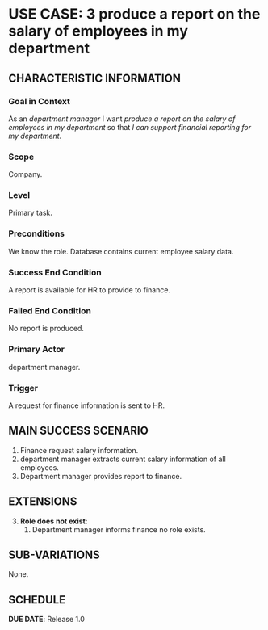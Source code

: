 # USE CASE: 3 produce a report on the salary of employees in my department

## CHARACTERISTIC INFORMATION

### Goal in Context

As an *department manager* I want *produce a report on the salary of employees in my department* so that *I can support financial reporting for my department.*

### Scope

Company.

### Level

Primary task.

### Preconditions

We know the role.  Database contains current employee salary data.

### Success End Condition

A report is available for HR to provide to finance.

### Failed End Condition

No report is produced.

### Primary Actor

department manager.

### Trigger

A request for finance information is sent to HR.

## MAIN SUCCESS SCENARIO

1. Finance request salary information.
2. department manager extracts current salary information of all employees.
3. Department manager provides report to finance.

## EXTENSIONS

3. **Role does not exist**:
    1. Department manager informs finance no role exists.

## SUB-VARIATIONS

None.

## SCHEDULE

**DUE DATE**: Release 1.0